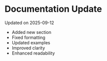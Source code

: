 # Documentation Update

Updated on 2025-09-12

- Added new section
- Fixed formatting
- Updated examples
- Improved clarity
- Enhanced readability